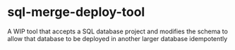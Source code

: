 # sql-merge-deploy-tool
A WIP tool that accepts a SQL database project and modifies the schema to allow that database to be deployed in another larger database idempotently
